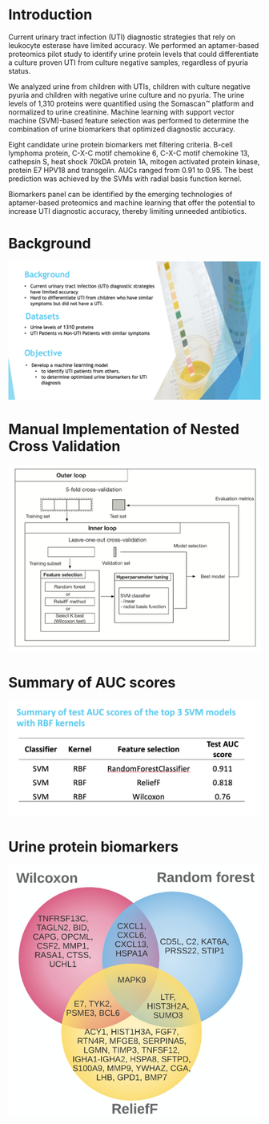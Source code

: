 # Introduction

Current urinary tract infection (UTI) diagnostic strategies that rely on leukocyte esterase have limited accuracy. We performed an aptamer-based proteomics pilot study to identify urine protein levels that could differentiate a culture proven UTI from culture negative samples, regardless of pyuria status.

We analyzed urine from children with UTIs, children with culture negative pyuria and children with negative urine culture and no pyuria. The urine levels of 1,310 proteins were quantified using the Somascan™ platform and normalized to urine creatinine. Machine learning with support vector machine (SVM)-based feature selection was performed to determine the combination of urine biomarkers that optimized diagnostic accuracy.

Eight candidate urine protein biomarkers met filtering criteria. B-cell lymphoma protein, C-X-C motif chemokine 6, C-X-C motif chemokine 13, cathepsin S, heat shock 70kDA protein 1A, mitogen activated protein kinase, protein E7 HPV18 and transgelin. AUCs ranged from 0.91 to 0.95. The best prediction was achieved by the SVMs with radial basis function kernel.

Biomarkers panel can be identified by the emerging technologies of aptamer-based proteomics and machine learning that offer the potential to increase UTI diagnostic accuracy, thereby limiting unneeded antibiotics.


# Background
![](/bkgd.png)


# Manual Implementation of Nested Cross Validation

![](/nested_cross_validation.png)


# Summary of AUC scores 
![](/AUC_score_summary.png)


# Urine protein biomarkers
![](/biomarkders.png)
